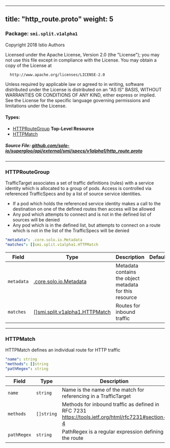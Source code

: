 
---
title: "http_route.proto"
weight: 5
---

<!-- Code generated by solo-kit. DO NOT EDIT. -->


### Package: `smi.split.v1alpha1`  
Copyright 2018 Istio Authors

  Licensed under the Apache License, Version 2.0 (the "License");
  you may not use this file except in compliance with the License.
  You may obtain a copy of the License at

      http://www.apache.org/licenses/LICENSE-2.0

  Unless required by applicable law or agreed to in writing, software
  distributed under the License is distributed on an "AS IS" BASIS,
  WITHOUT WARRANTIES OR CONDITIONS OF ANY KIND, either express or implied.
  See the License for the specific language governing permissions and
  limitations under the License.


 
#### Types:


- [HTTPRouteGroup](#httproutegroup) **Top-Level Resource**
- [HTTPMatch](#httpmatch)
  



##### Source File: [github.com/solo-io/supergloo/api/external/smi/specs/v1alpha1/http_route.proto](https://github.com/solo-io/supergloo/blob/master/api/external/smi/specs/v1alpha1/http_route.proto)





---
### HTTPRouteGroup

 
TrafficTarget associates a set of traffic definitions (rules) with a service identity which is allocated to a group of pods.
Access is controlled via referenced TrafficSpecs and by a list of source service identities.
* If a pod which holds the referenced service identity makes a call to the destination on one of the defined routes then access
  will be allowed
* Any pod which attempts to connect and is not in the defined list of sources will be denied
* Any pod which is in the defined list, but attempts to connect on a route which is not in the list of the
  TrafficSpecs will be denied

```yaml
"metadata": .core.solo.io.Metadata
"matches": []smi.split.v1alpha1.HTTPMatch

```

| Field | Type | Description | Default |
| ----- | ---- | ----------- |----------- | 
| `metadata` | [.core.solo.io.Metadata](../../../../../../../solo-kit/api/v1/metadata.proto.sk#metadata) | Metadata contains the object metadata for this resource |  |
| `matches` | [[]smi.split.v1alpha1.HTTPMatch](../http_route.proto.sk#httpmatch) | Routes for inbound traffic |  |




---
### HTTPMatch

 
HTTPMatch defines an individual route for HTTP traffic

```yaml
"name": string
"methods": []string
"pathRegex": string

```

| Field | Type | Description | Default |
| ----- | ---- | ----------- |----------- | 
| `name` | `string` | Name is the name of the match for referencing in a TrafficTarget |  |
| `methods` | `[]string` | Methods for inbound traffic as defined in RFC 7231 https://tools.ietf.org/html/rfc7231#section-4 |  |
| `pathRegex` | `string` | PathRegex is a regular expression defining the route |  |





<!-- Start of HubSpot Embed Code -->
<script type="text/javascript" id="hs-script-loader" async defer src="//js.hs-scripts.com/5130874.js"></script>
<!-- End of HubSpot Embed Code -->
